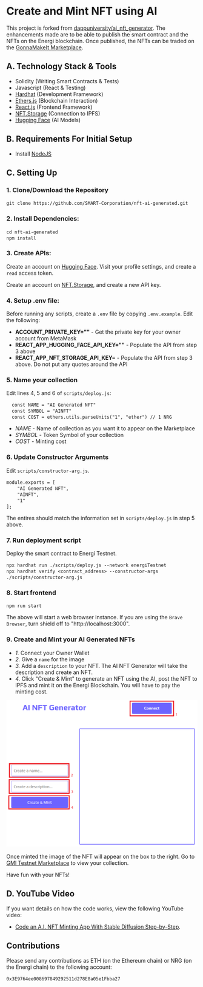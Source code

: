 # Create and Mint NFT using AI

This project is forked from [dappuniversity/ai_nft_generator](https://github.com/dappuniversity/ai_nft_generator). The enhancements made are to be able to publish the smart contract and the NFTs on the Energi blockchain. Once published, the NFTs can be traded on the [GonnaMakeIt Marketplace](https://gonnamakeit.com).

## A. Technology Stack & Tools

- Solidity (Writing Smart Contracts & Tests)
- Javascript (React & Testing)
- [Hardhat](https://hardhat.org/) (Development Framework)
- [Ethers.js](https://docs.ethers.io/v5/) (Blockchain Interaction)
- [React.js](https://reactjs.org/) (Frontend Framework)
- [NFT.Storage](https://nft.storage/) (Connection to IPFS)
- [Hugging Face](https://huggingface.co/) (AI Models)

## B. Requirements For Initial Setup
- Install [NodeJS](https://nodejs.org/en/)

## C. Setting Up
### 1. Clone/Download the Repository
```
git clone https://github.com/SMART-Corporation/nft-ai-generated.git
```
### 2. Install Dependencies:
```
cd nft-ai-generated
npm install
```

### 3. Create APIs:

Create an account on [Hugging Face](https://huggingface.co/). Visit your profile settings, and create a `read` access token.

Create an account on [NFT.Storage](https://nft.storage/), and create a new API key.

### 4. Setup .env file:
Before running any scripts, create a `.env` file by copying `.env.example`. Edit the following:

- **ACCOUNT_PRIVATE_KEY=""** - Get the private key for your owner account from MetaMask
- **REACT_APP_HUGGING_FACE_API_KEY=""** - Populate the API from step 3 above
- **REACT_APP_NFT_STORAGE_API_KEY=** - Populate the API from step 3 above. Do not put any quotes around the API

### 5. Name your collection

Edit lines 4, 5 and 6 of `scripts/deploy.js`:

```
  const NAME = "AI Generated NFT"
  const SYMBOL = "AINFT"
  const COST = ethers.utils.parseUnits("1", "ether") // 1 NRG
```

- *NAME* - Name of collection as you want it to appear on the Marketplace
- *SYMBOL* - Token Symbol of your collection
- *COST* - Minting cost


### 6. Update Constructor Arguments

Edit `scripts/constructor-arg.js`. 

```
module.exports = [
    "AI Generated NFT", 
    "AINFT", 
    "1"
];
```

The entires should match the information set in `scripts/deploy.js` in step 5 above.


### 7. Run deployment script

Deploy the smart contract to Energi Testnet.

```
npx hardhat run ./scripts/deploy.js --network energiTestnet 
npx hardhat verify <contract_address> --constructor-args ./scripts/constructor-arg.js
```

### 8. Start frontend

```
npm run start
```

The above will start a web browser instance. If you are using the `Brave Browser`, turn shield off to "http://localhost:3000".


### 9. Create and Mint your AI Generated NFTs

- *1.* Connect your Owner Wallet
- *2.* Give a `name` for the image
- *3.* Add a `description` to your NFT. The AI NFT Generator will take the description and create an NFT. 
- *4.* Click "Create & Mint" to generate an NFT using the AI, post the NFT to IPFS and mint it on the Energi Blockchain. You will have to pay the minting cost. 

![Webpage](src/assets/img/webpage.png)

Once minted the image of the NFT will appear on the box to the right. Go to [GMI Testnet Marketplace](https://nrg.test.gonnamakeit.com) to view your collection.

Have fun with your NFTs!

## D. YouTube Video

If you want details on how the code works, view the following YouTube video:
- [Code an A.I. NFT Minting App With Stable Diffusion Step-by-Step](https://www.youtube.com/watch?v=myascjqPnFc).

## Contributions

Please send any contributions as ETH (on the Ethereum chain) or NRG (on the Energi chain) to the following account:

```
0x3E9764ee008697849292511d278E8a05e1Fbba27
```
